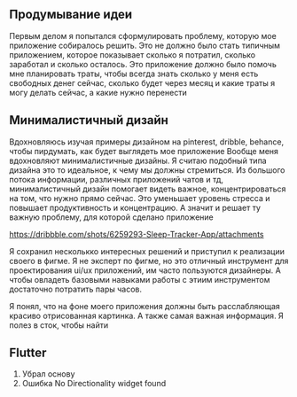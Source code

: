 ## Продумывание идеи

Первым делом я попытался сформулировать проблему, которую мое приложение собиралось решить. Это не должно было стать типичным приложением, которое показывает сколько я потратил, сколько заработал и сколько осталось. Это приложение должно было помочь мне планировать траты, чтобы всегда знать сколько у меня есть свободных денег сейчас, сколько будет через месяц и какие траты я могу делать сейчас, а какие нужно перенести

## Минималистичный дизайн

Вдохновляюсь изучая примеры дизайном на pinterest, dribble, behance, чтобы пирдумать, как будет выглядеть мое приложение
Вообще меня вдохновляют минималистичные дизайны. Я считаю подобный типа дизайна это то идеальное, к чему мы должны стремиться. Из большого потока информации, различных приложений чатов и тд, минималистичный дизайн помогает видеть важное, концентрироваться на том, что нужно прямо сейчас. Это уменьшает уровень стресса и повышает продуктивность и концентрацию. А значит и решает ту важную проблему, для которой сделано приложение

https://dribbble.com/shots/6259293-Sleep-Tracker-App/attachments

Я сохранил несколькко интересных решений и приступил к реализации своего в фигме. Я не эксперт по фигме, но это отличный инструмент для проектирования ui/ux приложений, им часто пользуются дизайнеры. А чтобы овладеть базовыми навыками работы с этиим инструментом достаточно потратить пары часов.

Я понял, что на фоне моего приложения должны быть расслабляющая красиво отрисованная картинка. А также самая важная информация. Я полез в сток, чтобы найти

## Flutter

1. Убрал основу
2. Ошибка No Directionality widget found
